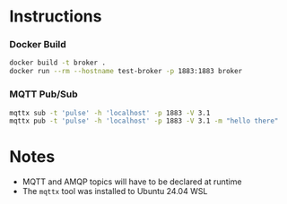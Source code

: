 # Instructions
### Docker Build
```bash
docker build -t broker .
docker run --rm --hostname test-broker -p 1883:1883 broker
```

### MQTT Pub/Sub
```bash
mqttx sub -t 'pulse' -h 'localhost' -p 1883 -V 3.1
mqttx pub -t 'pulse' -h 'localhost' -p 1883 -V 3.1 -m "hello there"
```

# Notes
- MQTT and AMQP topics will have to be declared at runtime
- The `mqttx` tool was installed to Ubuntu 24.04 WSL